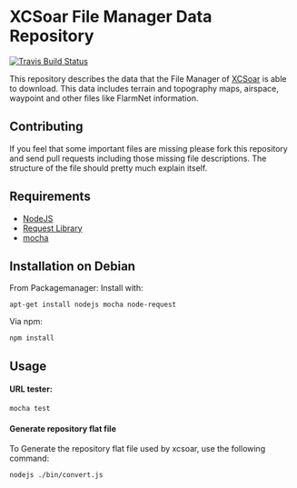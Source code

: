 XCSoar File Manager Data Repository
===================================

[![Travis Build Status](https://img.shields.io/travis/XCSoar/xcsoar-data-repository/master.svg)](https://travis-ci.org/XCSoar/xcsoar-data-repository)

This repository describes the data that the File Manager of
[XCSoar](http://www.xcsoar.org/) is able to download. This data includes
terrain and topography maps, airspace, waypoint and other files like FlarmNet
information.

Contributing
------------

If you feel that some important files are missing please fork this repository
and send pull requests including those missing file descriptions. The structure
of the file should pretty much explain itself.

Requirements
------------
 * [NodeJS](https://nodejs.org)
 * [Request Library](https://github.com/request/request)
 * [mocha](http://mochajs.org/)

Installation on Debian 
----------------------

From Packagemanager: 
Install with:

`apt-get install nodejs mocha node-request`

Via npm:

`npm install`

Usage 
-----

#### URL tester:

`mocha test`

#### Generate repository flat file

To Generate the repository flat file used by xcsoar, use the following command:

`nodejs ./bin/convert.js`
